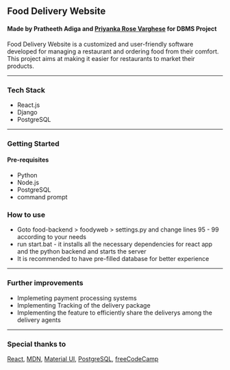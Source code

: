 ## Food Delivery Website

#### Made by Pratheeth Adiga and [Priyanka Rose Varghese](https://github.com/RoseVZ) for DBMS Project 

Food Delivery Website is a customized and user-friendly software developed
for managing a restaurant and ordering food from their comfort. This project aims at
making it easier for restaurants to market their products.

---
### Tech Stack
- React.js
- Django
- PostgreSQL
---
### Getting Started

#### Pre-requisites
- Python
- Node.js
- PostgreSQL
- command prompt

### How to use
- Goto food-backend > foodyweb > settings.py and change lines 95 - 99 according to your needs
- run start.bat - it installs all the necessary dependencies for react app and the python backend and starts the server
- It is recommended to have pre-filled database for better experience

---
### Further improvements
- Implemeting payment processing systems
- Implementing Tracking of the delivery package
- Implementing the feature to efficiently share the deliverys among the delivery agents
---

### Special thanks to

[React](https://react.dev/reference/react), [MDN](https://developer.mozilla.org/en-US/), [Material UI](https://mui.com/material-ui/), [PostgreSQL](https://www.postgresql.org/docs/),
[freeCodeCamp](https://www.freecodecamp.org/)
